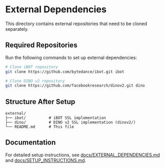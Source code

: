 # External Dependencies

This directory contains external repositories that need to be cloned separately.

## Required Repositories

Run the following commands to set up external dependencies:

```bash
# Clone iBOT repository
git clone https://github.com/bytedance/ibot.git ibot

# Clone DINO v2 repository  
git clone https://github.com/facebookresearch/dinov2.git dino
```

## Structure After Setup

```
external/
├── ibot/          # iBOT SSL implementation
├── dino/          # DINO v2 SSL implementation (dinov2/)
└── README.md      # This file
```

## Documentation

For detailed setup instructions, see [docs/EXTERNAL_DEPENDENCIES.md](../docs/EXTERNAL_DEPENDENCIES.md) and [docs/SETUP_INSTRUCTIONS.md](../docs/SETUP_INSTRUCTIONS.md). 